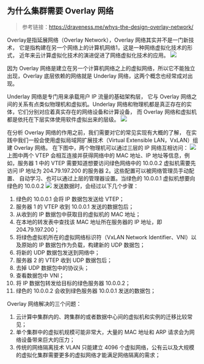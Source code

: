 ## 为什么集群需要 Overlay 网络
> 参考链接：https://draveness.me/whys-the-design-overlay-network/

Overlay是指延展网络（Overlay Network），Overlay 网络其实并不是一门新技术，
它是指构建在另一个网络上的计算机网络1，这是一种网络虚拟化技术的形式，
近年来云计算虚拟化技术的演进促进了网络虚拟化技术的应用。
![](https://img.draveness.me/2020-05-14-15893911326242-overlay-network.png)

因为 Overlay 网络是建立在另一个计算机网络之上的虚拟网络，所以它不能独立出现，Overlay 底层依赖的网络就是 Underlay 网络，这两个概念也经常成对出现。

Underlay 网络是专门用来承载用户 IP 流量的基础架构层，
它与 Overlay 网络之间的关系有点类似物理机和虚拟机。Underlay 
网络和物理机都是真正存在的实体，它们分别对应着真实存在的网络设备和计算设备，
而 Overlay 网络和虚拟机都是依托在下层实体使用软件虚拟出来的层级。
![](https://img.draveness.me/2020-05-14-15893911326270-network-and-compute.png)

在分析 Overlay 网络的作用之前，我们需要对它的常见实现有大概的了解，
在实践中我们一般会使用虚拟局域网扩展技术（Virtual Extensible LAN，VxLAN）组建 Overlay 网络。
在下图中，两个物理机可以通过三层的 IP 网络互相访问：
![](https://img.draveness.me/2020-05-14-15893911326285-overlay-network-packet.png)
上图中两个 VTEP 会相互连接并获得网络中的 MAC 地址、IP 地址等信息，例如，服务器 1 中的 VTEP 需要知道想要访问绿色网络中的 10.0.0.2 
虚拟机需要先访问 IP 地址为 204.79.197.200 的服务器 2。这些配置可以被网络管理员手动配置、
自动学习、也可以通过上层的管理器设置。当绿色的 10.0.0.1 虚拟机想要向绿色的 10.0.0.2 
![](https://img.draveness.me/2020-05-14-15893911326285-overlay-network-packet.png)
发送数据时，会经过以下几个步骤：
1. 绿色的 10.0.0.1 会将 IP 数据包发送给 VTEP；
2. 服务器 1 的 VTEP 收到 10.0.0.1 发送的数据包后；
3. 从收到的 IP 数据包中获取目的虚拟机的 MAC 地址；
4. 在本地的转发表中查找该 MAC 地址所在服务器的 IP 地址，即 204.79.197.200；
5. 将绿色虚拟机所在的虚拟网络标识符（VxLAN Network Identifier、VNI）以及原始的 IP 数据包作为负载，构建新的 UDP 数据包；
6. 将新的 UDP 数据包发送到网络中；
7. 服务器 2 的 VTEP 收到 UDP 数据包后；
8. 去掉 UDP 数据包中的协议头；
9. 查看数据包中 VNI；
10. 将 IP 数据包转发给目标的绿色服务器 10.0.0.2；
11. 绿色的 10.0.0.2 会收到绿色服务器 10.0.0.1 发送的数据包；

Overlay 网络解决的三个问题：

1. 云计算中集群内的、跨集群的或者数据中心间的虚拟机和实例的迁移比较常见；
2. 单个集群中的虚拟机规模可能非常大，大量的 MAC 地址和 ARP 请求会为网络设备带来巨大的压力；
3. 传统的网络隔离技术 VLAN 只能建立 4096 个虚拟网络，公有云以及大规模的虚拟化集群需要更多的虚拟网络才能满足网络隔离的需求；

